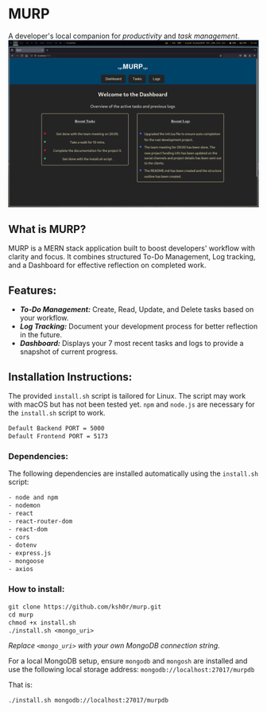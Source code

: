 # MURP
A developer's local companion for *productivity* and *task management*.
![MURP Dashboard](./screenshots/Dashboard.png)

## What is MURP?
MURP is a MERN stack application built to boost developers' workflow with clarity and focus. It combines structured To-Do Management, Log tracking, and a Dashboard for effective reflection on completed work.

## Features:
- ***To-Do Management:*** Create, Read, Update, and Delete tasks based on your workflow.
- ***Log Tracking:*** Document your development process for better reflection in the future.
- ***Dashboard:*** Displays your 7 most recent tasks and logs to provide a snapshot of current progress.

## Installation Instructions:
The provided `install.sh` script is tailored for Linux. The script may work with macOS but has not been tested yet. `npm` and `node.js` are necessary for the `install.sh` script to work.

```
Default Backend PORT = 5000
Default Frontend PORT = 5173
```

### Dependencies:
The following dependencies are installed automatically using the `install.sh` script:
```
- node and npm
- nodemon
- react
- react-router-dom
- react-dom
- cors
- dotenv
- express.js
- mongoose
- axios
```

### How to install:
```
git clone https://github.com/ksh0r/murp.git
cd murp
chmod +x install.sh
./install.sh <mongo_uri>
```

*Replace `<mongo_uri>` with your own MongoDB connection string.*

For a local MongoDB setup, ensure `mongodb` and `mongosh` are installed and use the following local storage address: `mongodb://localhost:27017/murpdb`

That is:
```
./install.sh mongodb://localhost:27017/murpdb
```
